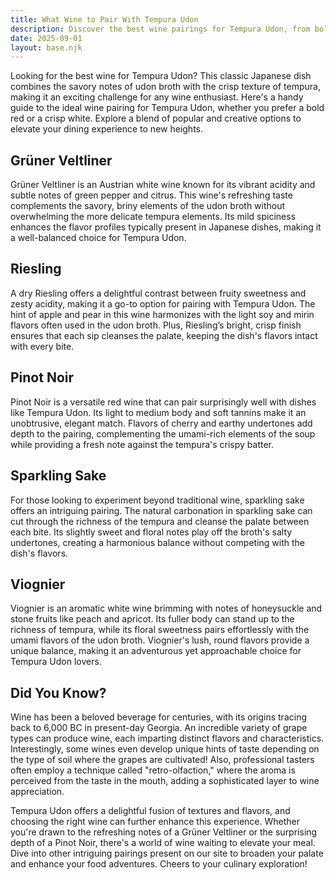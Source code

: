 ```yaml
---
title: What Wine to Pair With Tempura Udon
description: Discover the best wine pairings for Tempura Udon, from bold reds to crisp whites.
date: 2025-09-01
layout: base.njk
---
```


Looking for the best wine for Tempura Udon? This classic Japanese dish combines the savory notes of udon broth with the crisp texture of tempura, making it an exciting challenge for any wine enthusiast. Here's a handy guide to the ideal wine pairing for Tempura Udon, whether you prefer a bold red or a crisp white. Explore a blend of popular and creative options to elevate your dining experience to new heights.

## Grüner Veltliner

Grüner Veltliner is an Austrian white wine known for its vibrant acidity and subtle notes of green pepper and citrus. This wine's refreshing taste complements the savory, briny elements of the udon broth without overwhelming the more delicate tempura elements. Its mild spiciness enhances the flavor profiles typically present in Japanese dishes, making it a well-balanced choice for Tempura Udon.

## Riesling

A dry Riesling offers a delightful contrast between fruity sweetness and zesty acidity, making it a go-to option for pairing with Tempura Udon. The hint of apple and pear in this wine harmonizes with the light soy and mirin flavors often used in the udon broth. Plus, Riesling’s bright, crisp finish ensures that each sip cleanses the palate, keeping the dish's flavors intact with every bite.

## Pinot Noir

Pinot Noir is a versatile red wine that can pair surprisingly well with dishes like Tempura Udon. Its light to medium body and soft tannins make it an unobtrusive, elegant match. Flavors of cherry and earthy undertones add depth to the pairing, complementing the umami-rich elements of the soup while providing a fresh note against the tempura's crispy batter.

## Sparkling Sake

For those looking to experiment beyond traditional wine, sparkling sake offers an intriguing pairing. The natural carbonation in sparkling sake can cut through the richness of the tempura and cleanse the palate between each bite. Its slightly sweet and floral notes play off the broth's salty undertones, creating a harmonious balance without competing with the dish's flavors.

## Viognier

Viognier is an aromatic white wine brimming with notes of honeysuckle and stone fruits like peach and apricot. Its fuller body can stand up to the richness of tempura, while its floral sweetness pairs effortlessly with the umami flavors of the udon broth. Viognier's lush, round flavors provide a unique balance, making it an adventurous yet approachable choice for Tempura Udon lovers.

## Did You Know?

Wine has been a beloved beverage for centuries, with its origins tracing back to 6,000 BC in present-day Georgia. An incredible variety of grape types can produce wine, each imparting distinct flavors and characteristics. Interestingly, some wines even develop unique hints of taste depending on the type of soil where the grapes are cultivated! Also, professional tasters often employ a technique called "retro-olfaction," where the aroma is perceived from the taste in the mouth, adding a sophisticated layer to wine appreciation.

Tempura Udon offers a delightful fusion of textures and flavors, and choosing the right wine can further enhance this experience. Whether you're drawn to the refreshing notes of a Grüner Veltliner or the surprising depth of a Pinot Noir, there's a world of wine waiting to elevate your meal. Dive into other intriguing pairings present on our site to broaden your palate and enhance your food adventures. Cheers to your culinary exploration!